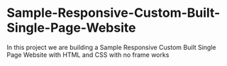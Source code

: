 # Sample-Responsive-Custom-Built-Single-Page-Website
In this project we are building a Sample Responsive Custom Built Single Page Website with HTML and CSS with no frame works
